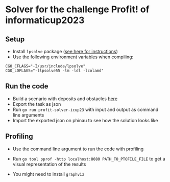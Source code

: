 # Solver for the challenge Profit! of informaticup2023

## Setup

- Install `lpsolve` package ([see here for instructions](https://pkg.go.dev/github.com/draffensperger/golp#section-readme))
- Use the following environment variables when compiling:

```
CGO_CFLAGS="-I/usr/include/lpsolve"
CGO_LDFLAGS="-llpsolve55 -lm -ldl -lcolamd"
```

## Run the code

- Build a scenario with deposits and obstacles [here](https://profit.phinau.de)
- Export the task as json 
- Run `go run profit-solver-icup23` with input and output as command line arguments
- Import the exported json on phinau to see how the solution looks like

## Profiling

- Use the command line argument to run the code with profiling

- Run `go tool pprof -http localhost:8080 PATH_TO_PTOFILE_FILE` to get a visual representation of the results 
- You might need to install `graphviz`
